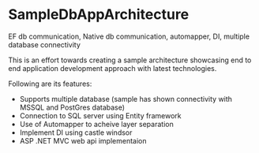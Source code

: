 SampleDbAppArchitecture
=======================

EF db communication, Native db communication, automapper, DI, multiple database connectivity

This is an effort towards creating a sample architecture showcasing end to end application development approach with latest technologies.

Following are its features:

- Supports multiple database (sample has shown connectivity with MSSQL  and PostGres database)
- Connection to SQL server using Entity framework
- Use of Automapper to acheive layer separation
- Implement DI using castle windsor
- ASP .NET MVC web api implementaion
